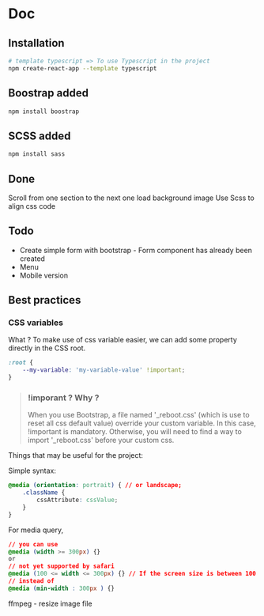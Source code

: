 # Doc

## Installation 
```bash
# template typescript => To use Typescript in the project
npm create-react-app --template typescript 
```
## Boostrap added
```bash
npm install boostrap
```
## SCSS added
```bash
npm install sass
```

## Done 
Scroll from one section to the next one
load background image
Use Scss to align css code

## Todo
- Create simple form with bootstrap - Form component has already been created
- Menu
- Mobile version

## Best practices
### **CSS variables**
What ? 
To make use of css variable easier, we can add some property directly in the CSS root. 
```css
:root {
    --my-variable: 'my-variable-value' !important;
}
```
>### **!imporant ? Why ?**
>When you use Bootstrap, a file named '_reboot.css' (which is use to reset all css default value) override your custom variable. In this case, !important is mandatory. 
Otherwise, you will need to find a way to import '_reboot.css' before your custom css. 


Things that may be useful for the project: 

Simple syntax:
```css
@media (orientation: portrait) { // or landscape;
    .className {
        cssAttribute: cssValue;
    }
}
```
For media query, 
```css
// you can use 
@media (width >= 300px) {} 
or 
// not yet supported by safari
@media (100 <= width <= 300px) {} // If the screen size is between 100 & 300px
// instead of 
@media (min-width : 300px ) {}
```

ffmpeg - resize image file

